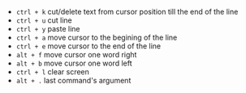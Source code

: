  - `ctrl + k` cut/delete text from cursor position till the end of the line
 - `ctrl + u` cut line
 - `ctrl + y` paste line
 - `ctrl + a` move cursor to the begining of the line
 - `ctrl + e` move cursor to the end of the line
 - `alt + f` move cursor one word right
 - `alt + b` move cursor one word left
 - `ctrl + l` clear screen
 - `alt + .` last command's argument
